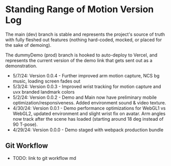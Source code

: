 # Standing Range of Motion Version Log

The main (dev) branch is stable and represents the project's source of truth with fully fleshed out features (nothing hard-coded, mocked, or placed for the sake of demoing).

The dummyDemo (prod) branch is hooked to auto-deploy to Vercel, and represents the current version of the demo link that gets sent out as a demonstration.

- 5/7/24: Version 0.0.4 - Further improved arm motion capture, NCS bg music, loading screen fades out
- 5/3/24: Version 0.0.3 - Improved wrist tracking for motion capture and uvx branded landmark colors
- 5/2/24: Version 0.0.2 - Demo and Main now have preliminary mobile optimization/responsiveness. Added environment sound & video texture.
- 4/30/24: Version 0.0.1 - Demo performance optimizations for WebGL1 vs WebGL2, updated environment and slight wrist fix on avatar. Arm angles now track after the scene has loaded (starting around 18 deg instead of 90 T-pose).
- 4/29/24: Version 0.0.0 - Demo staged with webpack production bundle


## Git Workflow

- TODO: link to git workflow md
